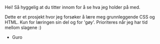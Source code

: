 
Hei! Så hyggelig at du titter innom for å se hva jeg holder på med.

Dette er et prosjekt hvor jeg forsøker å lære meg grunnleggende CSS og HTML. Kun for læringen sin del og for 'gøy'.
Prioriteres når jeg har tid mellom slagene :)

- Guro